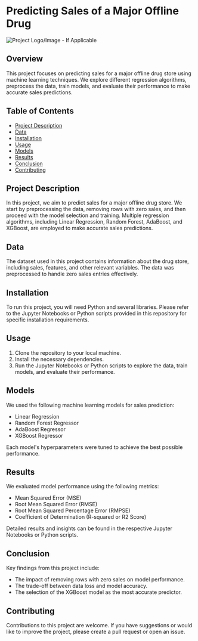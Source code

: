 # Predicting Sales of a Major Offline Drug

![Project Logo/Image - If Applicable](https://camo.githubusercontent.com/94270f2d7b20db2e9df76bba874d32a0481f34f7db40b75c47db3f6548888f06/68747470733a2f2f696e7369646572657461696c2e617369612f77702d636f6e74656e742f75706c6f6164732f323032302f30392f526f73736d616e6e2e6a7067)

## Overview

This project focuses on predicting sales for a major offline drug store using machine learning techniques. We explore different regression algorithms, preprocess the data, train models, and evaluate their performance to make accurate sales predictions.

## Table of Contents

- [Project Description](#project-description)
- [Data](#data)
- [Installation](#installation)
- [Usage](#usage)
- [Models](#models)
- [Results](#results)
- [Conclusion](#conclusion)
- [Contributing](#contributing)

## Project Description

In this project, we aim to predict sales for a major offline drug store. We start by preprocessing the data, removing rows with zero sales, and then proceed with the model selection and training. Multiple regression algorithms, including Linear Regression, Random Forest, AdaBoost, and XGBoost, are employed to make accurate sales predictions.

## Data

The dataset used in this project contains information about the drug store, including sales, features, and other relevant variables. The data was preprocessed to handle zero sales entries effectively.

## Installation

To run this project, you will need Python and several libraries. Please refer to the Jupyter Notebooks or Python scripts provided in this repository for specific installation requirements.

## Usage

1. Clone the repository to your local machine.
2. Install the necessary dependencies.
3. Run the Jupyter Notebooks or Python scripts to explore the data, train models, and evaluate their performance.

## Models

We used the following machine learning models for sales prediction:

- Linear Regression
- Random Forest Regressor
- AdaBoost Regressor
- XGBoost Regressor

Each model's hyperparameters were tuned to achieve the best possible performance.

## Results

We evaluated model performance using the following metrics:

- Mean Squared Error (MSE)
- Root Mean Squared Error (RMSE)
- Root Mean Squared Percentage Error (RMPSE)
- Coefficient of Determination (R-squared or R2 Score)

Detailed results and insights can be found in the respective Jupyter Notebooks or Python scripts.

## Conclusion

Key findings from this project include:
- The impact of removing rows with zero sales on model performance.
- The trade-off between data loss and model accuracy.
- The selection of the XGBoost model as the most accurate predictor.

## Contributing

Contributions to this project are welcome. If you have suggestions or would like to improve the project, please create a pull request or open an issue.
